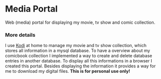 # Media Portal

Web (media) portal for displaying my movie, tv show and comic collection.

### More details

I use [Kodi](https://kodi.tv/) at home to manage my movie and tv show collection, which stores all information in a mysql database. 
To have a overview about my comicbook collection I implemented a way to create and delete database entries in another database.
To display all this informations in a browser I created this portal. Besides displaying the information it provides a way for me to download my digital files.
**This is for personal use only!** 
